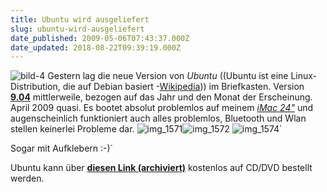 ```yaml
---
title: Ubuntu wird ausgeliefert
slug: ubuntu-wird-ausgeliefert
date_published: 2009-05-06T07:43:37.000Z
date_updated: 2018-08-22T09:39:19.000Z
---
```


![bild-4](//picdump.thafaker.de/2009/05/bild-4.png)
Gestern lag die neue Version von *Ubuntu* ((Ubuntu ist eine Linux-Distribution, die auf Debian basiert -[Wikipedia](http://de.wikipedia.org/wiki/Ubuntu))) im Briefkasten. Version [**9.04**](http://www.ubuntu.com/products/whatisubuntu/904features/) mittlerweile, bezogen auf das Jahr und den Monat der Erscheinung. April 2009 quasi. Es bootet absolut problemlos auf meinem [*iMac 24"*](__GHOST_URL__/27/hui-kamuffel-calling-zollige-lebewesen) und augenscheinlich funktioniert auch alles problemlos, Bluetooth und Wlan stellen keinerlei Probleme dar.
![img_1571](//picdump.thafaker.de/2009/05/img_1571-300x225.jpg)![img_1572](//picdump.thafaker.de/2009/05/img_1572-300x225.jpg)
![img_1574](//picdump.thafaker.de/2009/05/img_1574-300x225.jpg)`

Sogar mit Aufklebern :-)`

Ubuntu kann über **[diesen Link (archiviert)](http://web.archive.org/web/20060824154750/https://shipit.ubuntu.com/)** kostenlos auf CD/DVD bestellt werden.
